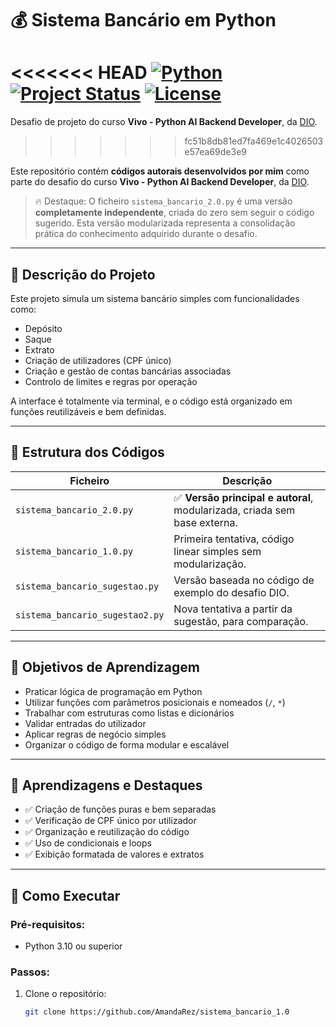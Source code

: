 # 💰 Sistema Bancário em Python

<<<<<<< HEAD
[![Python](https://img.shields.io/badge/Python-3.10+-blue?logo=python)](https://www.python.org/)
[![Project Status](https://img.shields.io/badge/status-em%20desenvolvimento-yellow)]()
[![License](https://img.shields.io/badge/license-MIT-green.svg)]()
=======
Desafio de projeto do curso **Vivo - Python AI Backend Developer**, da [DIO](https://web.dio.me/track/coding-future-vivo-python-ai-backend-developer).
>>>>>>> fc51b8db81ed7fa469e1c4026503e57ea69de3e9

Este repositório contém **códigos autorais desenvolvidos por mim** como parte do desafio do curso **Vivo - Python AI Backend Developer**, da [DIO](https://www.dio.me/).

> 🔥 Destaque: O ficheiro `sistema_bancario_2.0.py` é uma versão **completamente independente**, criada do zero sem seguir o código sugerido. Esta versão modularizada representa a consolidação prática do conhecimento adquirido durante o desafio.

---

## 📌 Descrição do Projeto

Este projeto simula um sistema bancário simples com funcionalidades como:

- Depósito
- Saque
- Extrato
- Criação de utilizadores (CPF único)
- Criação e gestão de contas bancárias associadas
- Controlo de limites e regras por operação

A interface é totalmente via terminal, e o código está organizado em funções reutilizáveis e bem definidas.

---

## 🧱 Estrutura dos Códigos

| Ficheiro                          | Descrição                                                                 |
|----------------------------------|---------------------------------------------------------------------------|
| `sistema_bancario_2.0.py`        | ✅ **Versão principal e autoral**, modularizada, criada sem base externa. |
| `sistema_bancario_1.0.py`        | Primeira tentativa, código linear simples sem modularização.              |
| `sistema_bancario_sugestao.py`   | Versão baseada no código de exemplo do desafio DIO.                       |
| `sistema_bancario_sugestao2.py`  | Nova tentativa a partir da sugestão, para comparação.                     |

---

## 🎯 Objetivos de Aprendizagem

- Praticar lógica de programação em Python
- Utilizar funções com parâmetros posicionais e nomeados (`/`, `*`)
- Trabalhar com estruturas como listas e dicionários
- Validar entradas do utilizador
- Aplicar regras de negócio simples
- Organizar o código de forma modular e escalável

---

## 🧠 Aprendizagens e Destaques

- ✅ Criação de funções puras e bem separadas
- ✅ Verificação de CPF único por utilizador
- ✅ Organização e reutilização do código
- ✅ Uso de condicionais e loops
- ✅ Exibição formatada de valores e extratos

---

## 🚀 Como Executar

### Pré-requisitos:
- Python 3.10 ou superior

### Passos:

1. Clone o repositório:
   ```bash
   git clone https://github.com/AmandaRez/sistema_bancario_1.0
